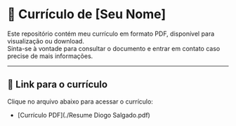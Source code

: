 # 📄 Currículo de [Seu Nome]  

Este repositório contém meu currículo em formato PDF, disponível para visualização ou download.  
Sinta-se à vontade para consultar o documento e entrar em contato caso precise de mais informações.  

---

## 🚀 Link para o currículo

Clique no arquivo abaixo para acessar o currículo:

- [Currículo PDF](./Resume Diogo Salgado.pdf)

